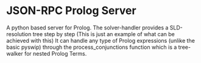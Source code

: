 # JSON-RPC Prolog Server

 A python based server for Prolog. The solver-handler provides a SLD-resolution tree step by step (This is just an example of what can be achieved with this)
 It can handle any type of Prolog expressions (unlike the basic pyswip) through the process_conjunctions function which is a 
 tree-walker for nested Prolog Terms.

